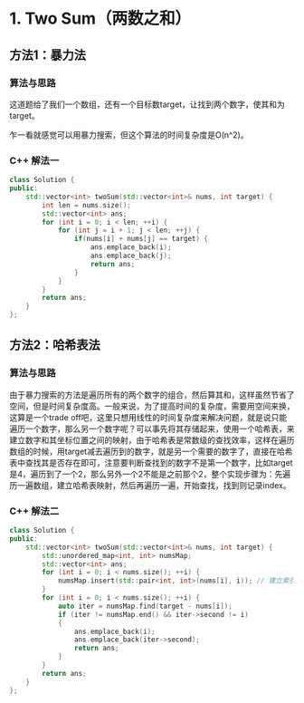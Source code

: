 # 1. Two Sum（两数之和）

## 方法1：暴力法

### 算法与思路

这道题给了我们一个数组，还有一个目标数target，让找到两个数字，使其和为target。

乍一看就感觉可以用暴力搜索，但这个算法的时间复杂度是O(n^2)。

### C++ 解法一

```c++
class Solution {
public:
    std::vector<int> twoSum(std::vector<int>& nums, int target) {
        int len = nums.size();
        std::vector<int> ans;
        for (int i = 0; i < len; ++i) {
            for (int j = i + 1; j < len; ++j) {
                if(nums[i] + nums[j] == target) {
                    ans.emplace_back(i);
                    ans.emplace_back(j);
                    return ans;
                }
            }
        }
        return ans;
    }
};
```

## 方法2：哈希表法

### 算法与思路

由于暴力搜索的方法是遍历所有的两个数字的组合，然后算其和，这样虽然节省了空间，但是时间复杂度高。一般来说，为了提高时间的复杂度，需要用空间来换，这算是一个trade off吧，这里只想用线性的时间复杂度来解决问题，就是说只能遍历一个数字，那么另一个数字呢？可以事先将其存储起来，使用一个哈希表，来建立数字和其坐标位置之间的映射，由于哈希表是常数级的查找效率，这样在遍历数组的时候，用target减去遍历到的数字，就是另一个需要的数字了，直接在哈希表中查找其是否存在即可，注意要判断查找到的数字不是第一个数字，比如target是4，遍历到了一个2，那么另外一个2不能是之前那个2，整个实现步骤为：先遍历一遍数组，建立哈希表映射，然后再遍历一遍，开始查找，找到则记录index。

###  C++ 解法二

```c++
class Solution {
public:
	std::vector<int> twoSum(std::vector<int>& nums, int target) {
		std::unordered_map<int, int> numsMap;
		std::vector<int> ans;
		for (int i = 0; i < nums.size(); ++i) {
			numsMap.insert(std::pair<int, int>(nums[i], i)); // 建立索引与值的哈希表
		}
		for (int i = 0; i < nums.size(); ++i) {
			auto iter = numsMap.find(target - nums[i]);
			if (iter != numsMap.end() && iter->second != i) 
			{
				ans.emplace_back(i);
				ans.emplace_back(iter->second);
				return ans;
			}
		}
		return ans;
	}
};
```

